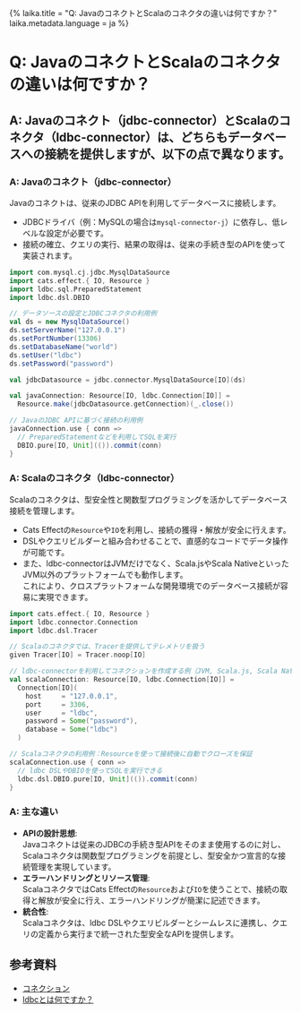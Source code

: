 {%
  laika.title = "Q: JavaのコネクトとScalaのコネクタの違いは何ですか？"
  laika.metadata.language = ja
%}

# Q: JavaのコネクトとScalaのコネクタの違いは何ですか？

## A: Javaのコネクト（jdbc-connector）とScalaのコネクタ（ldbc-connector）は、どちらもデータベースへの接続を提供しますが、以下の点で異なります。

### A: Javaのコネクト（jdbc-connector）
Javaのコネクトは、従来のJDBC APIを利用してデータベースに接続します。  
- JDBCドライバ（例：MySQLの場合は`mysql-connector-j`）に依存し、低レベルな設定が必要です。  
- 接続の確立、クエリの実行、結果の取得は、従来の手続き型のAPIを使って実装されます。  

```scala
import com.mysql.cj.jdbc.MysqlDataSource
import cats.effect.{ IO, Resource }
import ldbc.sql.PreparedStatement
import ldbc.dsl.DBIO

// データソースの設定とJDBCコネクタの利用例
val ds = new MysqlDataSource()
ds.setServerName("127.0.0.1")
ds.setPortNumber(13306)
ds.setDatabaseName("world")
ds.setUser("ldbc")
ds.setPassword("password")

val jdbcDatasource = jdbc.connector.MysqlDataSource[IO](ds)

val javaConnection: Resource[IO, ldbc.Connection[IO]] =
  Resource.make(jdbcDatasource.getConnection)(_.close())

// JavaのJDBC APIに基づく接続の利用例
javaConnection.use { conn =>
  // PreparedStatementなどを利用してSQLを実行
  DBIO.pure[IO, Unit](()).commit(conn)
}
```

### A: Scalaのコネクタ（ldbc-connector）
Scalaのコネクタは、型安全性と関数型プログラミングを活かしてデータベース接続を管理します。  
- Cats Effectの`Resource`や`IO`を利用し、接続の獲得・解放が安全に行えます。  
- DSLやクエリビルダーと組み合わせることで、直感的なコードでデータ操作が可能です。  
- また、ldbc-connectorはJVMだけでなく、Scala.jsやScala NativeといったJVM以外のプラットフォームでも動作します。  
  これにより、クロスプラットフォームな開発環境でのデータベース接続が容易に実現できます。

```scala
import cats.effect.{ IO, Resource }
import ldbc.connector.Connection
import ldbc.dsl.Tracer

// Scalaのコネクタでは、Tracerを提供してテレメトリを扱う
given Tracer[IO] = Tracer.noop[IO]

// ldbc-connectorを利用してコネクションを作成する例（JVM, Scala.js, Scala Native対応）
val scalaConnection: Resource[IO, ldbc.Connection[IO]] =
  Connection[IO](
    host     = "127.0.0.1",
    port     = 3306,
    user     = "ldbc",
    password = Some("password"),
    database = Some("ldbc")
  )

// Scalaコネクタの利用例：Resourceを使って接続後に自動でクローズを保証
scalaConnection.use { conn =>
  // ldbc DSLやDBIOを使ってSQLを実行できる
  ldbc.dsl.DBIO.pure[IO, Unit](()).commit(conn)
}
```

### A: 主な違い
- **APIの設計思想**:  
  Javaコネクトは従来のJDBCの手続き型APIをそのまま使用するのに対し、Scalaコネクタは関数型プログラミングを前提とし、型安全かつ宣言的な接続管理を実現しています。
- **エラーハンドリングとリソース管理**:  
  ScalaコネクタではCats Effectの`Resource`および`IO`を使うことで、接続の取得と解放が安全に行え、エラーハンドリングが簡潔に記述できます。
- **統合性**:  
  Scalaコネクタは、ldbc DSLやクエリビルダーとシームレスに連携し、クエリの定義から実行まで統一された型安全なAPIを提供します。

## 参考資料
- [コネクション](/ja/tutorial/Connection.md)  
- [ldbcとは何ですか？](/ja/qa/What-is-ldbc.md)

